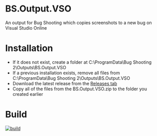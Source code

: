 # BS.Output.VSO
An output for Bug Shooting which copies screenshots to a new bug on Visual Studio Online

# Installation

* If it does not exist, create a folder at C:\ProgramData\Bug Shooting 2\Outputs\BS.Output.VSO
* If a previous installation exists, remove all files from C:\ProgramData\Bug Shooting 2\Outputs\BS.Output.VSO
* Download the latest release from the [Releases tab](https://github.com/wargamer/BS.Output.VSO/releases)
* Copy all of the files from the BS.Output.VSO.zip to the folder you created earlier

# Build

[![build](https://api.travis-ci.org/wargamer/BS.Output.VSO.svg?branch=master)](https://travis-ci.org/wargamer/BS.Output.VSO)
